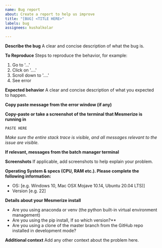 ```yaml
---
name: Bug report
about: Create a report to help us improve
title: "[BUG] <TITLE HERE>"
labels: bug
assignees: kushalkolar

---
```


**Describe the bug**
A clear and concise description of what the bug is.

**To Reproduce**
Steps to reproduce the behavior, for example:
1. Go to '...'
2. Click on '....'
3. Scroll down to '....'
4. See error

**Expected behavior**
A clear and concise description of what you expected to happen.

**Copy paste message from the error window (if any)**

**Copy-paste or take a screenshot of the terminal that Mesmerize is running in**
```
PASTE HERE
```
_Make sure the entire stack trace is visible, and all messages relevant to the issue are visible._

**If relevant, messages from the batch manager terminal**

**Screenshots**
If applicable, add screenshots to help explain your problem.

**Operating System & specs (CPU, RAM etc.). Please complete the following information:**
 - OS: [e.g. Windows 10, Mac OSX Mojave 10.14, Ubuntu 20.04 LTS)]
 - Version [e.g. 22]

**Details about your Mesmerize install**
  - Are you using anaconda or venv (the python built-in virtual environment management)
  - Are you using the pip install, If so which version?**
  - Are you using a clone of the master branch from the GitHub repo installed in development mode?

**Additional context**
Add any other context about the problem here.
